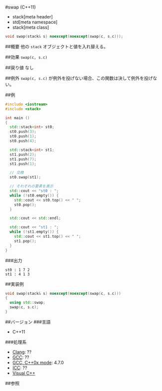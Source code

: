 #swap (C++11)
* stack[meta header]
* std[meta namespace]
* stack[meta class]

```cpp
void swap(stack& s) noexcept(noexcept(swap(c, s.c)));
```

##概要
他の `stack` オブジェクトと値を入れ替える。


##効果
`swap(c, s.c)`


##戻り値
なし


##例外
`swap(c, s.c)` が例外を投げない場合、この関数は決して例外を投げない。


##例
```cpp
#include <iostream>
#include <stack>

int main ()
{
  std::stack<int> st0;
  st0.push(3);
  st0.push(1);
  st0.push(4);

  std::stack<int> st1;
  st1.push(2);
  st1.push(7);
  st1.push(1);

  // 交換
  st0.swap(st1);

  // それぞれの要素を表示
  std::cout << "st0 : ";
  while (!st0.empty()) {
    std::cout << st0.top() << " ";
    st0.pop();
  }

  std::cout << std::endl;

  std::cout << "st1 : ";
  while (!st1.empty()) {
    std::cout << st1.top() << " ";
    st1.pop();
  }
}
```

###出力
```
st0 : 1 7 2 
st1 : 4 1 3 
```

##実装例
```cpp
void swap(stack& s) noexcept(noexcept(swap(c, s.c)))
{
  using std::swap;
  swap(c, s.c);
}
```

##バージョン
###言語
- C++11

###処理系
- [Clang](/implementation.md#clang): ??
- [GCC](/implementation.md#gcc): ??
- [GCC, C++0x mode](/implementation.md#gcc): 4.7.0
- [ICC](/implementation.md#icc): ??
- [Visual C++](/implementation.md#visual_cpp)


##参照


